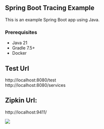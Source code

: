 ## Spring Boot Tracing Example

This is an example Spring Boot app using Java.

### Prerequisites
* Java 21
* Gradle 7.5+
* Docker

## Test Url
http://localhost:8080/test
<br/>
http://localhost:8080/services

## Zipkin Url:
http://localhost:9411/

![](/image.001.png)